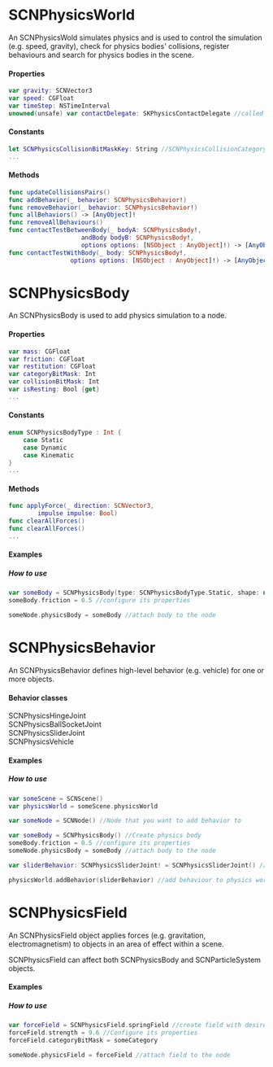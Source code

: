 # SCNPhysicsWorld
An SCNPhysicsWold simulates physics and is used to control the simulation (e.g. speed, gravity), check for physics bodies' collisions, register behaviours and search for physics bodies in the scene.

#### Properties
```Swift
var gravity: SCNVector3
var speed: CGFloat
var timeStep: NSTimeInterval
unowned(unsafe) var contactDelegate: SKPhysicsContactDelegate //called when two physics bodies collide
```

#### Constants
```Swift
let SCNPhysicsCollisionBitMaskKey: String //SCNPhysicsCollisionCategoryAll (tests all bodies) by default
...
```

#### Methods
```Swift
func updateCollisionsPairs()
func addBehavior(_ behavior: SCNPhysicsBehavior!)
func removeBehavior(_ behavior: SCNPhysicsBehavior!)
func allBehaviors() -> [AnyObject]!
func removeAllBehaviours()
func contactTestBetweenBody(_ bodyA: SCNPhysicsBody!,
                    andBody bodyB: SCNPhysicsBody!,
                    options options: [NSObject : AnyObject]!) -> [AnyObject]!
func contactTestWithBody(_ body: SCNPhysicsBody!,
                 options options: [NSObject : AnyObject]!) -> [AnyObject]!

```
# SCNPhysicsBody
An SCNPhysicsBody is used to add physics simulation to a node.

#### Properties
```Swift
var mass: CGFloat
var friction: CGFloat
var restitution: CGFloat
var categoryBitMask: Int
var collisionBitMask: Int
var isResting: Bool {get}
...
```

#### Constants
```Swift
enum SCNPhysicsBodyType : Int {
    case Static
    case Dynamic
    case Kinematic
}
...
```

#### Methods
```Swift
func applyForce(_ direction: SCNVector3,
        impulse impulse: Bool)
func clearAllForces()
func clearAllForces()
...
```

#### Examples
##### How to use
```Swift
var someBody = SCNPhysicsBody(type: SCNPhysicsBodyType.Static, shape: nil) //create physics body
someBody.friction = 0.5 //configure its properties

someNode.physicsBody = someBody //attach body to the node
```

# SCNPhysicsBehavior
An SCNPhysicsBehavior defines high-level behavior (e.g. vehicle) for one or more objects.

#### Behavior classes
SCNPhysicsHingeJoint<br>
SCNPhysicsBallSocketJoint<br>
SCNPhysicsSliderJoint<br>
SCNPhysicsVehicle<br>

#### Examples
##### How to use
```Swift
var someScene = SCNScene()
var physicsWorld = someScene.physicsWorld

var someNode = SCNNode() //Node that you want to add behavior to

var someBody = SCNPhysicsBody() //Create physics body
someBody.friction = 0.5 //configure its properties
someNode.physicsBody = someBody //attach body to the node

var sliderBehavior: SCNPhysicsSliderJoint! = SCNPhysicsSliderJoint() //create behavior

physicsWorld.addBehavior(sliderBehavior) //add behaviour to physics world
```
# SCNPhysicsField
An SCNPhysicsField object applies forces (e.g. gravitation, electromagnetism) to objects in an area of effect within a scene.

SCNPhysicsField can affect both SCNPhysicsBody and SCNParticleSystem objects.

#### Examples
##### How to use
```Swift
var forceField = SCNPhysicsField.springField //create field with desired effect
forceField.strength = 9.6 //Configure its properties
forceField.categoryBitMask = someCategory

someNode.physicsField = forceField //attach field to the node

```
